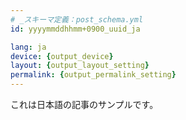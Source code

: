 ```yaml
---
# _スキーマ定義：post_schema.yml
id: yyyymmddhhmm+0900_uuid_ja

lang: ja
device: {output_device}
layout: {output_layout_setting}
permalink: {output_permalink_setting}
---
```


これは日本語の記事のサンプルです。
